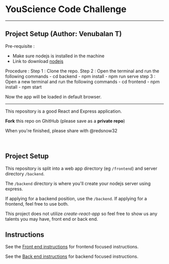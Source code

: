 # YouScience Code Challenge

-----------------------------------------------------------------
## Project Setup (Author: Venubalan T)

Pre-requisite :
- Make sure nodejs is installed in the machine
- Link to download [nodejs](https://nodejs.org/en/download)

Procedure :
Step 1 : Clone the repo.
Step 2 : Open the terminal and run the following commands
            - cd backend
            - npm install
            - npm run serve
step 3 : Open a new terminal and run the following commands
            - cd frontend
            - npm install
            - npm start

Now the app will be loaded in default browser.

------------------------------------------------------------------

This repository is a good React and Express application.

**Fork** this repo on GhitHub (please save as a **private repo**)

When you're finished, please share with @redsnow32

<br />


## Project Setup

This repository is split into a web app directory (eg `/frontend`) and server directory `/backend`.

The `/backend` directory is where you'll create your nodejs server using express.

If applying for a backend position, use the `/backend`.
If applying for a frontend, feel free to use both.

This project does not utilize _create-react-app_ so feel free to show us any talents you may have, front end or back end. 

## Instructions

See the [Front end instructions](frontend/README.md) for frontend focused instructions. 

See the [Back end instructions](backend/README.md) for backend focused instructions.
